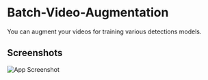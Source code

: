 # Batch-Video-Augmentation

You can augment your videos for training various detections models.


## Screenshots

![App Screenshot](Gifs/original.gif)

